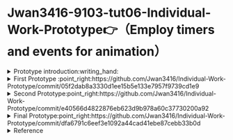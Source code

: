 # Jwan3416-9103-tut06-Individual-Work-Prototype:point_right:（Employ timers and events for animation）
<details>
  
<summary>Prototype introduction:writing_hand:</summary>

On the basis of group project, I referred to some videos related to ‘wheel’ animation to enrich the animation effects of my work.

![Exploding Circle Rotatingby Luxone](https://github.com/Jwan3416/test-readme/blob/main/WechatIMG1589.jpg)
  
When considering timers and events to create an animation, my first consideration is to regularly change the background color and mouse click events. This is because the concentric circles and small ellipses in the group work may be too monotonous if simply changed, so timer and events can be used to create a series of concentric circles and small ellipses with different rotation speeds, colors, and shapes in the work, while achieving the concepts of background color change and event interaction. Based on the above explanation, my personal work creates an animation effect where concentric circles and small ellipses rotate at different speeds and colors, and the background color changes over time. Users can also interactively change the wheel animation effect through the mouse and keyboard, creating a visually appealing interactive artwork.
</details>

<details>
<summary>First Prototype :point_right:https://github.com/Jwan3416/Individual-Work-Prototype/commit/05f2dab8a3330d1ee15b5e133e7957f9739cd1e9</summary>
In my First Prototype, I added two periodic timed operations.
  
1. Create the `setInterval` function to call the `changecolor` function, and set it every 2 seconds to present the effect of constantly changing the background color. 
2. Use the `setTimeout` function to call the `genRandomColors` function again after 5 seconds, in order to periodically generate new random colors and apply them to concentric circles within the next 5 seconds.


Thereby achieving periodic changes in the background color of the "wheels". This means that the use of timer in my First Prototype makes my canvas background color and wheels color dynamic, creating a visual effect when the color of the work changes.

In addition, the use of the `mousepressed` function responds to mouse click events. And when the mouse clicks, perform the following actions (reset): first, cancel the previously set timer and stop the timed color generation. At the same time, the `genRandomColors` function was immediately called to generate a new random color and applied to the 'Wheels' background color, achieving instant color change.

</details>

<details>
  
<summary>Second Prototype:point_right:https://github.com/Jwan3416/Individual-Work-Prototype/commit/e40566d4822876eb623d9b978a60c37730200a92</summary>

Considering that my work lacks strong interactivity, compared to First Prototype, my Second Prototype adds keyboard events to enhance the interactivity of the work:

1. The left and right direction keys control the direction and speed of rotation.

2. The up arrow key stops

3. The down arrow key can slow down the rotation speed.

This function is implemented by the `keypress` function. Whenever a key is pressed, `rotateSpeedPressed` will update the speed variable, which will be multiplied into the rotate to control the rotation direction and speed of the "wheels" and the small ellipse line.

</details>

<details>
  
<summary>Final Prototype:point_right:https://github.com/Jwan3416/Individual-Work-Prototype/commit/dfa6791c6eef3e1092a44cad41ebe87cebb33b0d</summary>

Considering that the prototype needs to seamlessly adapt to the adjustment of browser window size, compared to Second Prototype, I have changed the canvas size from `createCanvas (800, 800)`to `createCanvas (windowWidth, windowHeight)`. And add a `function windowResized `resize canvas in the browser window size to adapt to various window sizes. Improve the text function on the canvas and explain to users how arrow keys control animation.

</details>

<details>

<summary>Reference</summary>

The Coding Train. (2015). 9.5: JavaScript setInterval() Function - P5.js Tutorial [Video]. In YouTube. https://www.youtube.com/watch?v=CqDqHiamRHA

The Coding Train. (2015). 9.4: JavaScript setTimeout() Function - P5.js Tutorial [Video]. In YouTube. https://www.youtube.com/watch?v=nGfTjA8qNDA

p5.js Web Editor. (n.d.-b). Retrieved November 6, 2023, from https://editor.p5js.org/luckyshulman/sketches/BWOKzWSgc

p5.js Web Editor. (n.d.-c). Retrieved November 6, 2023, from https://editor.p5js.org/Luxone/sketches/ryD2_8EK7

p5.js Web Editor. (n.d.-d). Retrieved November 6, 2023, from https://editor.p5js.org/enickles/sketches/oV2VImKje

p5.js Web Editor. (n.d.-e). Retrieved November 6, 2023, from https://editor.p5js.org/ehagan/sketches/dlcBuy7NC

p5.js windowResized   function. (2019, April 18). GeeksforGeeks. https://www.geeksforgeeks.org/p5-js-windowresized-function/

reference. (n.d.-b). P5.Js. Retrieved November 6, 2023, from https://p5js.org/zh-Hans/reference/#/p5.Element/mousePressed

